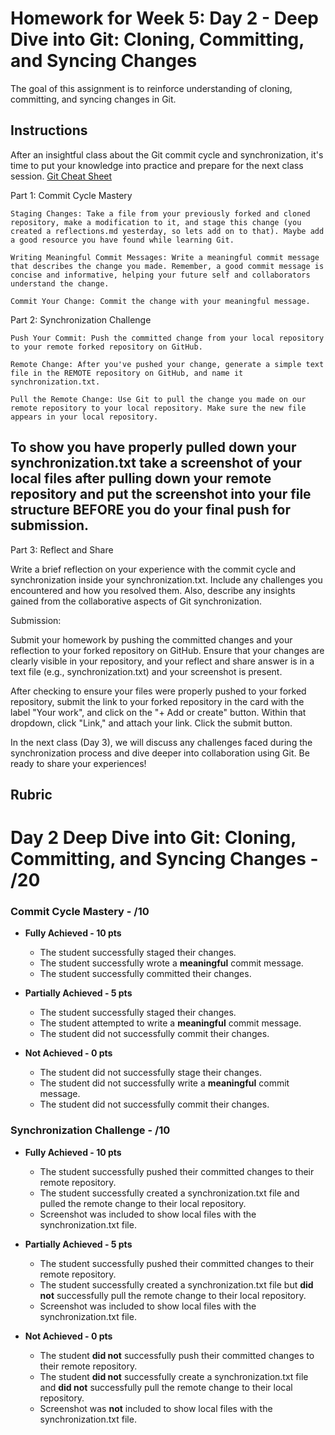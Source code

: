 # Homework for Week 5: Day 2 - Deep Dive into Git: Cloning, Committing, and Syncing Changes

The goal of this assignment is to reinforce understanding of cloning, committing, and syncing changes in Git.

## Instructions

After an insightful class about the Git commit cycle and synchronization, it's time to put your knowledge into practice and prepare for the next class session.
[Git Cheat Sheet](https://dev.to/vishnuchilamakuru/git-cheatsheet-1oaj)

Part 1: Commit Cycle Mastery

    Staging Changes: Take a file from your previously forked and cloned repository, make a modification to it, and stage this change (you created a reflections.md yesterday, so lets add on to that). Maybe add a good resource you have found while learning Git.

    Writing Meaningful Commit Messages: Write a meaningful commit message that describes the change you made. Remember, a good commit message is concise and informative, helping your future self and collaborators understand the change.

    Commit Your Change: Commit the change with your meaningful message.

Part 2: Synchronization Challenge

    Push Your Commit: Push the committed change from your local repository to your remote forked repository on GitHub.

    Remote Change: After you've pushed your change, generate a simple text file in the REMOTE repository on GitHub, and name it synchronization.txt.

    Pull the Remote Change: Use Git to pull the change you made on our remote repository to your local repository. Make sure the new file appears in your local repository.

## **To show you have properly pulled down your synchronization.txt take a screenshot of your local files after pulling down your remote repository and put the screenshot into your file structure BEFORE you do your final push for submission.**

Part 3: Reflect and Share

Write a brief reflection on your experience with the commit cycle and synchronization inside your synchronization.txt. Include any challenges you encountered and how you resolved them. Also, describe any insights gained from the collaborative aspects of Git synchronization.

Submission:

Submit your homework by pushing the committed changes and your reflection to your forked repository on GitHub. Ensure that your changes are clearly visible in your repository, and your reflect and share answer is in a text file (e.g., synchronization.txt) and your screenshot is present.

After checking to ensure your files were properly pushed to your forked repository, submit the link to your forked repository in the card with the label "Your work", and click on the "+ Add or create" button. Within that dropdown, click "Link," and attach your link. Click the submit button.

In the next class (Day 3), we will discuss any challenges faced during the synchronization process and dive deeper into collaboration using Git. Be ready to share your experiences!

## Rubric

# Day 2 Deep Dive into Git: Cloning, Committing, and Syncing Changes - /20

### Commit Cycle Mastery - /10

- **Fully Achieved - 10 pts**
  - The student successfully staged their changes.
  - The student successfully wrote a **meaningful** commit message.
  - The student successfully committed their changes.

- **Partially Achieved - 5 pts**
  - The student successfully staged their changes.
  - The student attempted to write a **meaningful** commit message.
  - The student did not successfully commit their changes.

- **Not Achieved - 0 pts**
  - The student did not successfully stage their changes.
  - The student did not successfully write a **meaningful** commit message.
  - The student did not successfully commit their changes.

### Synchronization Challenge - /10

- **Fully Achieved - 10 pts**
  - The student successfully pushed their committed changes to their remote repository.
  - The student successfully created a synchronization.txt file and pulled the remote change to their local repository.
  - Screenshot was included to show local files with the synchronization.txt file.

- **Partially Achieved - 5 pts**
  - The student successfully pushed their committed changes to their remote repository.
  - The student successfully created a synchronization.txt file but **did not** successfully pull the remote change to their local repository.
  - Screenshot was included to show local files with the synchronization.txt file.

- **Not Achieved - 0 pts**
  - The student **did not** successfully push their committed changes to their remote repository.
  - The student **did not** successfully create a synchronization.txt file and **did not** successfully pull the remote change to their local repository.
  - Screenshot was **not** included to show local files with the synchronization.txt file.
